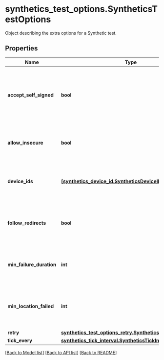 # synthetics_test_options.SyntheticsTestOptions

Object describing the extra options for a Synthetic test.
## Properties
Name | Type | Description | Notes
------------ | ------------- | ------------- | -------------
**accept_self_signed** | **bool** | For browser test, whether or not the test should allow self signed certificate. | [optional] 
**allow_insecure** | **bool** | Allows loading insecure content for an HTTP request. | [optional] 
**device_ids** | [**[synthetics_device_id.SyntheticsDeviceID]**](SyntheticsDeviceID.md) | Array with the different device IDs used to run the test. | [optional] 
**follow_redirects** | **bool** | For API SSL test, whether or not the test should follow redirects. | [optional] 
**min_failure_duration** | **int** | Minimum amount of time before declaring the test has failed. | [optional] 
**min_location_failed** | **int** | Minimum amount of locations that are allowed to fail for the test. | [optional] 
**retry** | [**synthetics_test_options_retry.SyntheticsTestOptionsRetry**](SyntheticsTestOptionsRetry.md) |  | [optional] 
**tick_every** | [**synthetics_tick_interval.SyntheticsTickInterval**](SyntheticsTickInterval.md) |  | [optional] 

[[Back to Model list]](../README.md#documentation-for-models) [[Back to API list]](../README.md#documentation-for-api-endpoints) [[Back to README]](../README.md)


